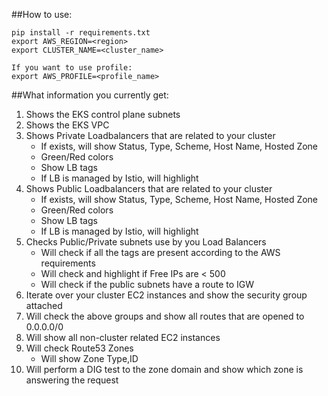 ##How to use:

```
pip install -r requirements.txt 
export AWS_REGION=<region>
export CLUSTER_NAME=<cluster_name>

If you want to use profile: 
export AWS_PROFILE=<profile_name>
```

##What information you currently get:

1. Shows the EKS control plane subnets
2. Shows the EKS VPC
3. Shows Private Loadbalancers that are related to your cluster
   - If exists, will show Status, Type, Scheme, Host Name, Hosted Zone
   - Green/Red colors
   - Show LB tags
   - If LB is managed by Istio, will highlight
4. Shows Public Loadbalancers that are related to your cluster
   - If exists, will show Status, Type, Scheme, Host Name, Hosted Zone
   - Green/Red colors
   - Show LB tags 
   - If LB is managed by Istio, will highlight 
5. Checks Public/Private subnets use by you Load Balancers
   - Will check if all the tags are present according to the AWS requirements
   - Will check and highlight if Free IPs are < 500 
   - Will check if the public subnets have a route to IGW 
6. Iterate over your cluster EC2 instances and show the security group attached    
7. Will check the above groups and show all routes that are opened to 0.0.0.0/0
8. Will show all non-cluster related EC2 instances
9. Will check Route53 Zones
   - Will show Zone Type,ID
10. Will perform a DIG test to the zone domain and show which zone is answering the request    




